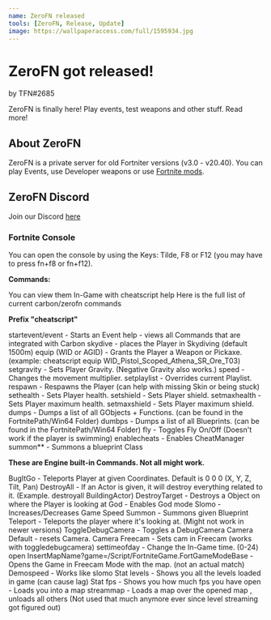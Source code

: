 ```yaml
---
name: ZeroFN released
tools: [ZeroFN, Release, Update]
image: https://wallpaperaccess.com/full/1595934.jpg
---
```


# ZeroFN got released!
by TFN#2685

ZeroFN is finally here! Play events, test weapons and other stuff. Read more!


## About ZeroFN
ZeroFN is a private server for old Fortniter versions (v3.0 - v20.40). You can play Events, use Developer weapons or use [Fortnite mods](https://discord.gg/fortnite-modding-hub-693478706240421968).


## ZeroFN Discord
Join our Discord [here](https://discord.gg/Nx5SW25kNT)

### Fortnite Console
You can open the console by using the Keys: Tilde, F8 or F12 (you may have to press fn+f8 or fn+f12).

**Commands:**

You can view them In-Game with cheatscript help
Here is the full list of current carbon/zerofn commands

**Prefix "cheatscript"**

startevent/event - Starts an Event
help - views all Commands that are integrated with Carbon
skydive - places the Player in Skydiving (default 1500m)
equip (WID or AGID) - Grants the Player a Weapon or Pickaxe. (example: cheatscript equip WID_Pistol_Scoped_Athena_SR_Ore_T03)
setgravity - Sets Player Gravity. (Negative Gravity also works.)
speed - Changes the movement multiplier.
setplaylist - Overrides current Playlist.
respawn - Respawns the Player (can help with missing Skin or being stuck)
sethealth - Sets Player health.
setshield - Sets Player shield.
setmaxhealth - Sets Player maximum health.
setmaxshield - Sets Player maximum shield.
dumps - Dumps a list of all GObjects + Functions. (can be found in the FortnitePath/Win64 Folder)
dumbps - Dumps a list of all Blueprints. (can be found in the FortnitePath/Win64 Folder)
fly - Toggles Fly On/Off (Doesn't work if the player is swimming)
enablecheats - Enables CheatManager
summon** - Summons a blueprint Class 



**These are Engine built-in Commands. Not all might work.**

BugItGo - Teleports Player at given Coordinates. Default is 0 0 0 (X, Y, Z, Tilt, Pan)
DestroyAll - If an Actor is given, it will destroy everything related to it. (Example. destroyall BuildingActor)
DestroyTarget - Destroys a Object on where the Player is looking at
God - Enables God mode
Slomo - Increases/Decreases Game Speed
Summon - Summons given Blueprint
Teleport - Teleports the player where it's looking at. (Might not work in newer versions)
ToggleDebugCamera - Toggles a DebugCamera
Camera Default - resets Camera.
Camera Freecam - Sets cam in Freecam (works with toggledebugcamera)
settimeofday - Change the In-Game time. (0-24)
open InsertMapName?game=/Script/FortniteGame.FortGameModeBase - Opens the Game in Freecam Mode with the map. (not an actual match) 
Demospeed - Works like slomo
Stat levels - Shows you all the levels loaded in game (can cause lag)
Stat fps - Shows you how much fps you have
open <map> - Loads you into a map
streammap <map> - Loads a map over the opened map , unloads all others (Not used that much anymore ever since level streaming got figured out)
﻿
﻿